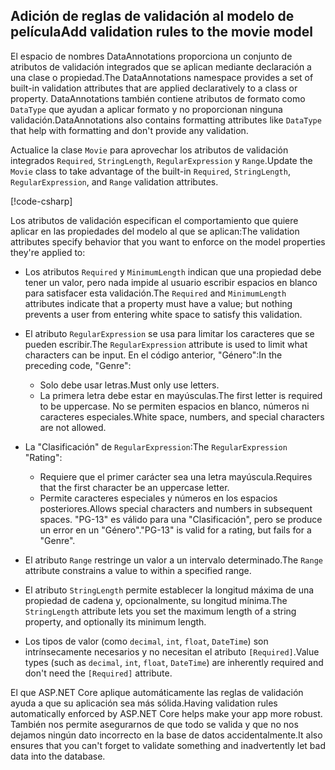 <!-- USED in RP and MVC tutorial -->

## <a name="add-validation-rules-to-the-movie-model"></a><span data-ttu-id="d3f91-101">Adición de reglas de validación al modelo de película</span><span class="sxs-lookup"><span data-stu-id="d3f91-101">Add validation rules to the movie model</span></span>

<span data-ttu-id="d3f91-102">El espacio de nombres DataAnnotations proporciona un conjunto de atributos de validación integrados que se aplican mediante declaración a una clase o propiedad.</span><span class="sxs-lookup"><span data-stu-id="d3f91-102">The DataAnnotations namespace provides a set of built-in validation attributes that are applied declaratively to a class or property.</span></span> <span data-ttu-id="d3f91-103">DataAnnotations también contiene atributos de formato como `DataType` que ayudan a aplicar formato y no proporcionan ninguna validación.</span><span class="sxs-lookup"><span data-stu-id="d3f91-103">DataAnnotations also contains formatting attributes like `DataType` that help with formatting and don't provide any validation.</span></span>

<span data-ttu-id="d3f91-104">Actualice la clase `Movie` para aprovechar los atributos de validación integrados `Required`, `StringLength`, `RegularExpression` y `Range`.</span><span class="sxs-lookup"><span data-stu-id="d3f91-104">Update the `Movie` class to take advantage of the built-in `Required`, `StringLength`, `RegularExpression`, and `Range` validation attributes.</span></span>

[!code-csharp[](~/tutorials/first-mvc-app/start-mvc/sample/MvcMovie22/Models/MovieDateRatingDA.cs?name=snippet1)]

<span data-ttu-id="d3f91-105">Los atributos de validación especifican el comportamiento que quiere aplicar en las propiedades del modelo al que se aplican:</span><span class="sxs-lookup"><span data-stu-id="d3f91-105">The validation attributes specify behavior that you want to enforce on the model properties they're applied to:</span></span>

* <span data-ttu-id="d3f91-106">Los atributos `Required` y `MinimumLength` indican que una propiedad debe tener un valor, pero nada impide al usuario escribir espacios en blanco para satisfacer esta validación.</span><span class="sxs-lookup"><span data-stu-id="d3f91-106">The `Required` and `MinimumLength` attributes indicate that a property must have a value; but nothing prevents a user from entering white space to satisfy this validation.</span></span>
* <span data-ttu-id="d3f91-107">El atributo `RegularExpression` se usa para limitar los caracteres que se pueden escribir.</span><span class="sxs-lookup"><span data-stu-id="d3f91-107">The `RegularExpression` attribute is used to limit what characters can be input.</span></span> <span data-ttu-id="d3f91-108">En el código anterior, "Género":</span><span class="sxs-lookup"><span data-stu-id="d3f91-108">In the preceding code, "Genre":</span></span>

  * <span data-ttu-id="d3f91-109">Solo debe usar letras.</span><span class="sxs-lookup"><span data-stu-id="d3f91-109">Must only use letters.</span></span>
  * <span data-ttu-id="d3f91-110">La primera letra debe estar en mayúsculas.</span><span class="sxs-lookup"><span data-stu-id="d3f91-110">The first letter is required to be uppercase.</span></span> <span data-ttu-id="d3f91-111">No se permiten espacios en blanco, números ni caracteres especiales.</span><span class="sxs-lookup"><span data-stu-id="d3f91-111">White space, numbers, and special characters are not allowed.</span></span>

* <span data-ttu-id="d3f91-112">La "Clasificación" de `RegularExpression`:</span><span class="sxs-lookup"><span data-stu-id="d3f91-112">The `RegularExpression` "Rating":</span></span>

  * <span data-ttu-id="d3f91-113">Requiere que el primer carácter sea una letra mayúscula.</span><span class="sxs-lookup"><span data-stu-id="d3f91-113">Requires that the first character be an uppercase letter.</span></span>
  * <span data-ttu-id="d3f91-114">Permite caracteres especiales y números en los espacios posteriores.</span><span class="sxs-lookup"><span data-stu-id="d3f91-114">Allows special characters and numbers in  subsequent spaces.</span></span> <span data-ttu-id="d3f91-115">"PG-13" es válido para una "Clasificación", pero se produce un error en un "Género".</span><span class="sxs-lookup"><span data-stu-id="d3f91-115">"PG-13" is valid for a rating, but fails for a "Genre".</span></span>

* <span data-ttu-id="d3f91-116">El atributo `Range` restringe un valor a un intervalo determinado.</span><span class="sxs-lookup"><span data-stu-id="d3f91-116">The `Range` attribute constrains a value to within a specified range.</span></span>
* <span data-ttu-id="d3f91-117">El atributo `StringLength` permite establecer la longitud máxima de una propiedad de cadena y, opcionalmente, su longitud mínima.</span><span class="sxs-lookup"><span data-stu-id="d3f91-117">The `StringLength` attribute lets you set the maximum length of a string property, and optionally its minimum length.</span></span>
* <span data-ttu-id="d3f91-118">Los tipos de valor (como `decimal`, `int`, `float`, `DateTime`) son intrínsecamente necesarios y no necesitan el atributo `[Required]`.</span><span class="sxs-lookup"><span data-stu-id="d3f91-118">Value types (such as `decimal`, `int`, `float`, `DateTime`) are inherently required and don't need the `[Required]` attribute.</span></span>

<span data-ttu-id="d3f91-119">El que ASP.NET Core aplique automáticamente las reglas de validación ayuda a que su aplicación sea más sólida.</span><span class="sxs-lookup"><span data-stu-id="d3f91-119">Having validation rules automatically enforced by ASP.NET Core helps make your app more robust.</span></span> <span data-ttu-id="d3f91-120">También nos permite asegurarnos de que todo se valida y que no nos dejamos ningún dato incorrecto en la base de datos accidentalmente.</span><span class="sxs-lookup"><span data-stu-id="d3f91-120">It also ensures that you can't forget to validate something and inadvertently let bad data into the database.</span></span>
